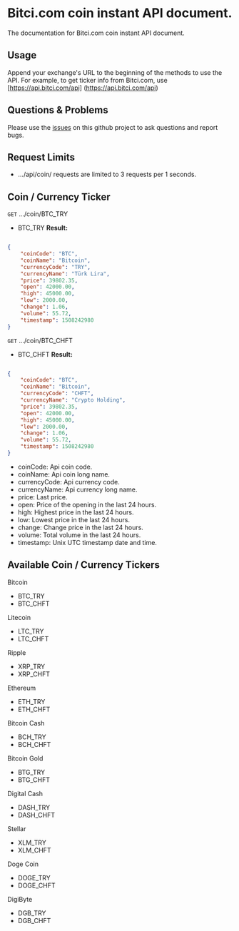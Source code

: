 # Bitci.com coin instant API document.
The documentation for Bitci.com coin instant API document.

## Usage
Append your exchange's URL to the beginning of the methods to use the API. For example, to get ticker info from Bitci.com, use [https://api.bitci.com/api] (https://api.bitci.com/api)

## Questions & Problems
Please use the [issues](https://github.com/BitciTeknoloji/coin-api-docs/issues) on this github project to ask questions and report bugs.

## Request Limits

* .../api/coin/ requests are limited to 3 requests per 1 seconds.

## Coin / Currency Ticker

<code>GET</code> .../coin/BTC_TRY
* BTC_TRY
**Result:**
``` json

{
	"coinCode": "BTC",
	"coinName": "Bitcoin",
	"currencyCode": "TRY",
	"currencyName": "Türk Lira",
	"price": 39802.35,
	"open": 42000.00,
	"high": 45000.00,
	"low": 2000.00,
	"change": 1.06,
	"volume": 55.72,
	"timestamp": 1508242980
}

```

<code>GET</code> .../coin/BTC_CHFT
* BTC_CHFT
**Result:**
``` json

{
	"coinCode": "BTC",
	"coinName": "Bitcoin",
	"currencyCode": "CHFT",
	"currencyName": "Crypto Holding",
	"price": 39802.35,
	"open": 42000.00,
	"high": 45000.00,
	"low": 2000.00,
	"change": 1.06,
	"volume": 55.72,
	"timestamp": 1508242980
}

```

* coinCode: Api coin code.
* coinName: Api coin long name.
* currencyCode: Api currency code.
* currencyName: Api currency long name.
* price: Last price.
* open: Price of the opening in the last 24 hours.
* high: Highest price in the last 24 hours.
* low: Lowest price in the last 24 hours.
* change: Change price in the last 24 hours.
* volume: Total volume in the last 24 hours.
* timestamp: Unix UTC timestamp date and time.

## Available Coin / Currency Tickers

Bitcoin
*	BTC_TRY
*	BTC_CHFT

Litecoin
*	LTC_TRY
*	LTC_CHFT

Ripple
*	XRP_TRY
*	XRP_CHFT

Ethereum
*	ETH_TRY
*	ETH_CHFT

Bitcoin Cash
*	BCH_TRY
*	BCH_CHFT

Bitcoin Gold
*	BTG_TRY
*	BTG_CHFT

Digital Cash
*	DASH_TRY
*	DASH_CHFT

Stellar
*	XLM_TRY
*	XLM_CHFT

Doge Coin
*	DOGE_TRY
*	DOGE_CHFT

DigiByte
*	DGB_TRY
*	DGB_CHFT
